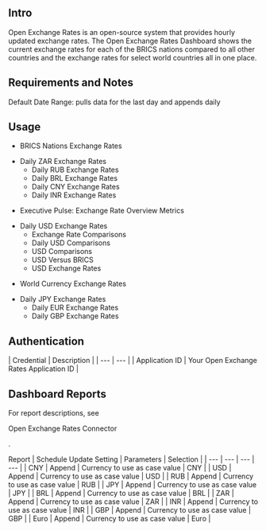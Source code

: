

Intro
-------

Open Exchange Rates is an open-source system that provides hourly updated exchange rates. The Open Exchange Rates Dashboard shows the current exchange rates for each of the BRICS nations compared to all other countries and the exchange rates for select world countries all in one place.


 Requirements and Notes
------------------------

Default Date Range: pulls data for the last day and appends daily


 Usage
-------


* BRICS Nations Exchange Rates

+ Daily ZAR Exchange Rates
	+ Daily RUB Exchange Rates
	+ Daily BRL Exchange Rates
	+ Daily CNY Exchange Rates
	+ Daily INR Exchange Rates
* Executive Pulse: Exchange Rate Overview Metrics

+ Daily USD Exchange Rates
	+ Exchange Rate Comparisons
	+ Daily USD Comparisons
	+ USD Comparisons
	+ USD Versus BRICS
	+ USD Exchange Rates
* World Currency Exchange Rates

+ Daily JPY Exchange Rates
	+ Daily EUR Exchange Rates
	+ Daily GBP Exchange Rates

Authentication
----------------


|
 Credential
  |
 Description
  |
| --- | --- |
|
 Application ID
  |
 Your Open Exchange Rates Application ID
  |

Dashboard Reports
-------------------

For report descriptions, see

Open Exchange Rates Connector

.


 Report
  |
 Schedule Update Setting
  |
 Parameters
  |
 Selection
  |
| --- | --- | --- | --- |
|
 CNY
  |
 Append
  |
 Currency to use as case value
  |
 CNY
  |
|
 USD
  |
 Append
  |
 Currency to use as case value
  |
 USD
  |
|
 RUB
  |
 Append
  |
 Currency to use as case value
  |
 RUB
  |
|
 JPY
  |
 Append
  |
 Currency to use as case value
  |
 JPY
  |
|
 BRL
  |
 Append
  |
 Currency to use as case value
  |
 BRL
  |
|
 ZAR
  |
 Append
  |
 Currency to use as case value
  |
 ZAR
  |
|
 INR
  |
 Append
  |
 Currency to use as case value
  |
 INR
  |
|
 GBP
  |
 Append
  |
 Currency to use as case value
  |
 GBP
  |
|
 Euro
  |
 Append
  |
 Currency to use as case value
  |
 Euro
  |

